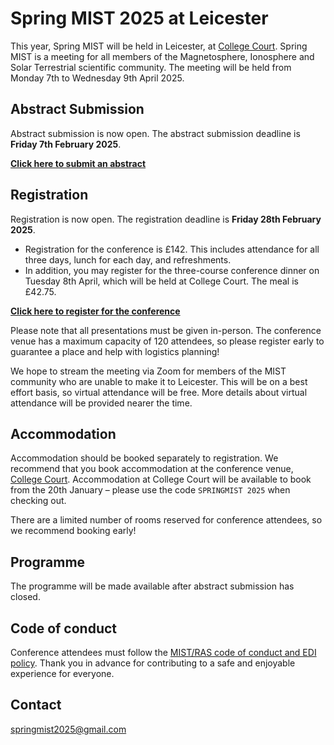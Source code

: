 # Spring MIST 2025 at Leicester
This year, Spring MIST will be held in Leicester, at [College Court](https://collegecourt.co.uk/). Spring MIST is a meeting for all members of the Magnetosphere, Ionosphere and Solar Terrestrial scientific community. The meeting will be held from Monday 7th to Wednesday 9th April 2025.

## Abstract Submission
Abstract submission is now open. The abstract submission deadline is **Friday 7th February 2025**.

**[Click here to submit an abstract](https://docs.google.com/forms/d/e/1FAIpQLScI_mkEGV41GwuDIaSZMCYBiKXhW9cPrEU_YQkhxDIBtWzmTA/viewform?usp=header)**

## Registration
Registration is now open. The registration deadline is **Friday 28th February 2025**.

- Registration for the conference is £142. This includes attendance for all three days, lunch for each day, and refreshments. 
- In addition, you may register for the three-course conference dinner on Tuesday 8th April, which will be held at College Court. The meal is £42.75. 

**[Click here to register for the conference](https://shop.le.ac.uk/conferences-and-events/leicester-conferences/physics-and-astronomy/spring-mist-2025)**

Please note that all presentations must be given in-person. The conference venue has a maximum capacity of 120 attendees, so please register early to guarantee a place and help with logistics planning!

We hope to stream the meeting via Zoom for members of the MIST community who are unable to make it to Leicester. This will be on a best effort basis, so virtual attendance will be free. More details about virtual attendance will be provided nearer the time.

## Accommodation 
Accommodation should be booked separately to registration. We recommend that you book accommodation at the conference venue, [College Court](https://collegecourt.co.uk/). Accommodation at College Court will be available to book from the 20th January – please use the code `SPRINGMIST 2025` when checking out.

There are a limited number of rooms reserved for conference attendees, so we recommend booking early!

## Programme
The programme will be made available after abstract submission has closed.

## Code of conduct
Conference attendees must follow the [MIST/RAS code of conduct and EDI policy]( https://www.mist.ac.uk/community/conduct-and-support). Thank you in advance for contributing to a safe and enjoyable experience for everyone.

## Contact
springmist2025@gmail.com
